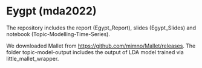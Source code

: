 # Eygpt (mda2022)

The repository includes the report (Egypt_Report), slides (Egypt_Slides) and notebook (Topic-Modelling-Time-Series).

We downloaded Mallet from https://github.com/mimno/Mallet/releases. The folder topic-model-output includes the output of LDA model trained via little_mallet_wrapper.
